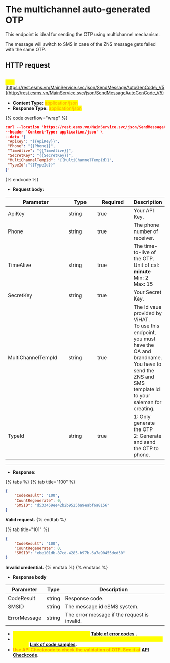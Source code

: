 # The multichannel auto-generated OTP

This endpoint is ideal for sending the OTP using multichannel mechanism.

The message will switch to SMS in case of the ZNS message gets failed with the same OTP.

## HTTP request

\
<mark style="color:yellow;">**`POST`**</mark> [https://rest.esms.vn/MainService.svc/json/SendMessageAutoGenCode\_V5](http://rest.esms.vn/MainService.svc/json/SendMessageAutoGenCode_V5)

* **Content Type:** <mark style="color:orange;">application/json</mark>
* **Response Type:** <mark style="color:orange;">application/json</mark>

{% code overflow="wrap" %}
```json
curl --location 'https://rest.esms.vn/MainService.svc/json/SendMessageAutoGenCode_V5' \
--header 'Content-Type: application/json' \
--data '{
 "ApiKey": "{{ApiKey}}",
 "Phone": "{{Phone}}",
 "TimeAlive": "{{TimeAlive}}",
 "SecretKey": "{{SecretKey}}",
 "MultiChannelTempId": "{{MultiChannelTempId}}",
 "TypeId":"{{TypeId}}"
}'
```
{% endcode %}

* **Request body:**

<table><thead><tr><th width="207">Parameter</th><th width="124">Type</th><th width="143" data-type="checkbox">Required</th><th>Description</th></tr></thead><tbody><tr><td>ApiKey</td><td>string</td><td>true</td><td>Your API Key.</td></tr><tr><td>Phone</td><td>string</td><td>true</td><td>The phone number of receiver.</td></tr><tr><td>TimeAlive</td><td>string</td><td>true</td><td>The time-to-live of the OTP.<br>Unit of cal: <strong>minute</strong> <br>Min: 2<br>Max: 15</td></tr><tr><td>SecretKey</td><td>string</td><td>true</td><td>Your Secret Key.</td></tr><tr><td>MultiChannelTempId</td><td>string</td><td>true</td><td>The Id vaue provided by ViHAT. <br>To use this endpoint, you must have the OA and brandname. <br>You have to send the ZNS and SMS template id to your saleman for creating.</td></tr><tr><td>TypeId</td><td>string</td><td>true</td><td>1: Only generate the OTP<br>2: Generate and send the OTP to phone.</td></tr></tbody></table>

***

* **Response**:&#x20;

{% tabs %}
{% tab title="100" %}
```json
{
    "CodeResult": "100",
    "CountRegenerate": 0,
    "SMSID": "d533459ee42b2b9525ba9eabf6a8156"
}
```

**Valid request.**
{% endtab %}

{% tab title="101" %}
```json
{
    "CodeResult": "100",
    "CountRegenerate": 0,
    "SMSID": "ebe101db-87cd-4285-b97b-6a7a90455ded30"
}
```

**Invalid credential.**
{% endtab %}
{% endtabs %}

* **Response body**

| Parameter    | Type   | Description                                  |
| ------------ | ------ | -------------------------------------------- |
| CodeResult   | string | Response code.                               |
| SMSID        | string | The message id eSMS system.                  |
| ErrorMessage | string | The error message if the request is invalid. |

* _<mark style="color:yellow;">**The detail of error code can refer at**</mark>_ [**Table of error codes**](../table-of-error-codes.md) **.**
* _<mark style="color:yellow;">**Get the  sample of code for programing languagues to use in Postman refer at**</mark>_ [**Link  of code samples**](https://samplefordevelopers.esms.vn/#850974b9-12cf-46f5-946c-e8e15aa3585b)**.**
* <mark style="color:orange;">**Use API Checkcode to check the validation of OTP. See it at**</mark> [**API Checkcode**](../other-apis/check-code.md)**.**&#x20;
